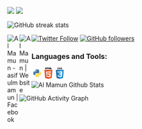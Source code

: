 ![](https://komarev.com/ghpvc/?username=asifulmamun&label=PROFILE+VISITED++&style=plastic&color=blue)
![](https://hit.yhype.me/github/profile?user_id=24929452)

![GitHub streak stats](https://github-readme-streak-stats.herokuapp.com/?user=asifulmamun)

<!--
### Hi there 👋
Here are some ideas to get you started:
- 🔭 I’m currently working on ...
- 🌱 I’m currently learning ...
- 👯 I’m looking to collaborate on ...
- 🤔 I’m looking for help with ...
- 💬 Ask me about ...
- 📫 How to reach me: ...
- 😄 Pronouns: ...
- ⚡ Fun fact: ...
-->

[<img align="left" alt="Al Mamun - asifulmamun | Facebook" width="28px" src="https://firebasestorage.googleapis.com/v0/b/web-johannesmilke.appspot.com/o/other%2Fsocial%2Ffacebook.png?alt=media" />][facebook]
[<img align="left" alt="Al Mamun | Website" width="28px" src="https://firebasestorage.googleapis.com/v0/b/web-johannesmilke.appspot.com/o/other%2Fsocial%2Fwebsite.png?alt=media" />][website]
[![Twitter Follow](https://img.shields.io/twitter/follow/asifulmamun?color=1DA1F2&label=Followers&logo=twitter&style=for-the-badge)][twitter]
[![GitHub followers](https://img.shields.io/github/followers/asifulmamun?logo=GitHub&style=for-the-badge)][github]

### Languages and Tools:
<img align="left" alt="Python" width="26px" src="https://raw.githubusercontent.com/github/explore/80688e429a7d4ef2fca1e82350fe8e3517d3494d/topics/python/python.png" />
<img align="left" alt="HTML5" width="26px" src="https://raw.githubusercontent.com/github/explore/80688e429a7d4ef2fca1e82350fe8e3517d3494d/topics/html/html.png" />
<img align="left" alt="CSS3" width="26px" src="https://raw.githubusercontent.com/github/explore/80688e429a7d4ef2fca1e82350fe8e3517d3494d/topics/css/css.png" />
<br/>


<!--
<img align="left" alt="Android Studio" width="26px" src="https://raw.githubusercontent.com/github/explore/80688e429a7d4ef2fca1e82350fe8e3517d3494d/topics/android/android.png" />
<img align="left" alt=“Flutter” width="26px" src="https://www.vectorlogo.zone/logos/flutterio/flutterio-icon.svg" />
<img align="left" alt=“Firebase” width="26px" src="https://www.vectorlogo.zone/logos/firebase/firebase-icon.svg" />
<img align="left" alt=“VSCode” width="26px" src="https://raw.githubusercontent.com/github/explore/80688e429a7d4ef2fca1e82350fe8e3517d3494d/topics/visual-studio-code/visual-studio-code.png" />
<img align="left" alt="Java" width="26px" src="https://raw.githubusercontent.com/github/explore/80688e429a7d4ef2fca1e82350fe8e3517d3494d/topics/java/java.png" />
<img align="left" alt=“Dart” width="26px" src="https://www.vectorlogo.zone/logos/dartlang/dartlang-icon.svg" />
-->

<img align="left" alt="Al Mamun Github Stats" src="https://github-readme-stats.vercel.app/api?username=asifulmamun&show_icons=true" />&nbsp;


![GitHub Activity Graph](https://activity-graph.herokuapp.com/graph?username=asifulmamun)

<!--
[![willianrod's wakatime stats](https://github-readme-stats.vercel.app/api/wakatime?username=asifulmamun)](https://github.com/anuraghazra/github-readme-stats)
-->

[website]: https://asifulmamun.info
[twitter]: https://twitter.com/asifulmamun
[youtube]: https://www.youtube.com/channel/UC3Ll1aoKrLP74hflMDfWWZg
[github]: https://github.com/asifulmamun
[facebook]: https://facebook.com/asifulmamun.info
